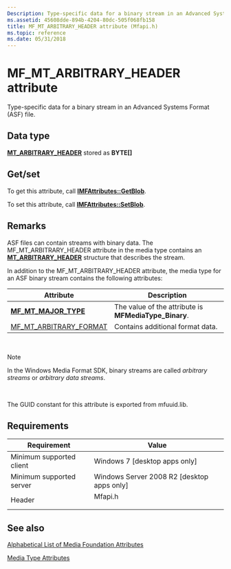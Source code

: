 ```yaml
---
Description: Type-specific data for a binary stream in an Advanced Systems Format (ASF) file.
ms.assetid: 45608dde-894b-4204-80dc-505f068fb158
title: MF_MT_ARBITRARY_HEADER attribute (Mfapi.h)
ms.topic: reference
ms.date: 05/31/2018
---
```


# MF\_MT\_ARBITRARY\_HEADER attribute

Type-specific data for a binary stream in an Advanced Systems Format (ASF) file.

## Data type

**[**MT\_ARBITRARY\_HEADER**](/windows/desktop/api/mfapi/ns-mfapi-mt_arbitrary_header)** stored as **BYTE\[\]**

## Get/set

To get this attribute, call [**IMFAttributes::GetBlob**](/windows/desktop/api/mfobjects/nf-mfobjects-imfattributes-getblob).

To set this attribute, call [**IMFAttributes::SetBlob**](/windows/desktop/api/mfobjects/nf-mfobjects-imfattributes-setblob).

## Remarks

ASF files can contain streams with binary data. The MF\_MT\_ARBITRARY\_HEADER attribute in the media type contains an [**MT\_ARBITRARY\_HEADER**](/windows/desktop/api/mfapi/ns-mfapi-mt_arbitrary_header) structure that describes the stream.

In addition to the MF\_MT\_ARBITRARY\_HEADER attribute, the media type for an ASF binary stream contains the following attributes:



| Attribute                                                 | Description                                            |
|-----------------------------------------------------------|--------------------------------------------------------|
| [**MF\_MT\_MAJOR\_TYPE**](mf-mt-major-type-attribute.md) | The value of the attribute is **MFMediaType\_Binary**. |
| [MF\_MT\_ARBITRARY\_FORMAT](mf-mt-arbitrary-format.md)   | Contains additional format data.                       |



 

> [!Note]  
> In the Windows Media Format SDK, binary streams are called *arbitrary streams* or *arbitrary data streams*.

 

The GUID constant for this attribute is exported from mfuuid.lib.

## Requirements



| Requirement | Value |
|-------------------------------------|------------------------------------------------------------------------------------|
| Minimum supported client<br/> | Windows 7 \[desktop apps only\]<br/>                                         |
| Minimum supported server<br/> | Windows Server 2008 R2 \[desktop apps only\]<br/>                            |
| Header<br/>                   | <dl> <dt>Mfapi.h</dt> </dl> |



## See also

<dl> <dt>

[Alphabetical List of Media Foundation Attributes](alphabetical-list-of-media-foundation-attributes.md)
</dt> <dt>

[Media Type Attributes](media-type-attributes.md)
</dt> </dl>

 

 




